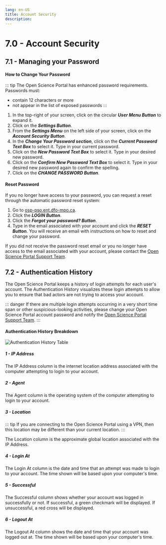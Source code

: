 ```yaml
---
lang: en-US
title: Account Security
description:
---
```


# 7.0 - Account Security

## 7.1 - Managing your Password

#### How to Change Your Password

::: tip
The Open Science Portal has enhanced password requirements. Passwords must:
- contain 12 characters or more
- not appear in the list of exposed passwords
:::

1. In the top-right of your screen, click on the circular ***User Menu Button***
to expand it.
2. Click on the ***Settings Button***.
3. From the ***Settings Menu*** on the left side of your screen, click on the
***Account Security Button***.
4. In the ***Change Your Password section***, click on the ***Current Password
Text Box*** to select it. Type in your current password.
5. Click on the ***New Password Text Box*** to select it. Type in your desired
new password.
6. Click on the ***Confirm New Password Text Box*** to select it. Type in your
desired new password again to confirm the spelling.
7. Click on the ***CHANGE PASSWORD Button***.

#### Reset Password

If you no longer have access to your password, you can request a reset through
the automatic password reset system:
1. Go to [osp-pso.ent.dfo-mpo.ca](https://osp-pso.ent.dfo-mpo.ca/#/).
2. Click the ***LOGIN Button***.
3. Click the ***Forgot your password? Button***.
4. Type in the email associated with your account and click the ***RESET Button***.
You will receive an email with instructions on how to reset and change your
password.

If you did not receive the password reset email or you no longer have access to
the email associated with your account, please contact the [Open Science Portal
Support Team](mailto:DFO.OpenScience-ScienceOuverte.MPO@dfo-mpo.gc.ca).

## 7.2 - Authentication History

The Open Science Portal keeps a history of login attempts for each user's
account. The Authentication History visualizes these login attempts to allow you
to ensure that bad actors are not trying to access your account.

::: danger
If there are multiple login attempts occurring in a very short time span or
other suspicious-looking activities, please change your Open Science Portal
account password and notify the [Open Science Portal Support
Team](mailto:DFO.OpenScience-ScienceOuverte.MPO@dfo-mpo.gc.ca).
:::

#### Authentication History Breakdown

![Authentication History Table](/images/authentication_history_table.png)

##### 1 - IP Address

The IP Address column is the internet location address associated with the
computer attempting to login to your account.

##### 2 - Agent

The Agent column is the operating system of the computer attempting to login to
your account.

##### 3 - Location

::: tip
If you are connecting to the Open Science Portal using a VPN, then this location
may be different than your current location.
:::

The Location column is the approximate global location associated with the IP
Address.

##### 4 - Login At

The Login At column is the date and time that an attempt was made to login to
your account. The time shown will be based upon your computer's time.

##### 5 - Successful

The Successful column shows whether your account was logged in successfully or
not. If successful, a green checkmark will be displayed. If unsuccessful, a red
cross will be displayed.

##### 6 - Logout At

The Logout At column shows the date and time that your account was logged out
at. The time shown will be based upon your computer's time.

